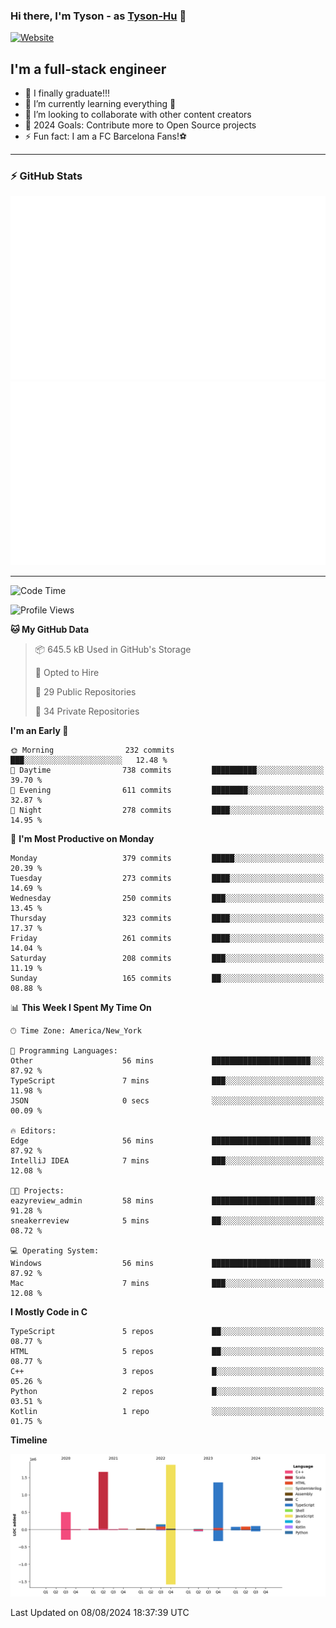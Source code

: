### Hi there, I'm Tyson - as [Tyson-Hu][website] 👋

[![Website](https://img.shields.io/website?label=Tianzhe.me&style=for-the-badge&url=https%3A%2F%2Ftianzhe.me)](https://tianzhe.me)


## I'm a full-stack engineer

- 🔭 I finally graduate!!!
- 🌱 I’m currently learning everything 🤣
- 👯 I’m looking to collaborate with other content creators
- 🥅 2024 Goals: Contribute more to Open Source projects
- ⚡ Fun fact: I am a FC Barcelona Fans!⚽️

---

### ⚡️ GitHub Stats
![](https://raw.githubusercontent.com/Tyson-Hu/github-stats-card/master/generated/overview.svg)
![](https://raw.githubusercontent.com/Tyson-Hu/github-stats-card/master/generated/languages.svg)

---

<!--START_SECTION:waka-->
![Code Time](http://img.shields.io/badge/Code%20Time-180%20hrs%2016%20mins-blue)

![Profile Views](http://img.shields.io/badge/Profile%20Views-0-blue)

**🐱 My GitHub Data** 

> 📦 645.5 kB Used in GitHub's Storage 
 > 
> 💼 Opted to Hire
 > 
> 📜 29 Public Repositories 
 > 
> 🔑 34 Private Repositories 
 > 
**I'm an Early 🐤** 

```text
🌞 Morning                232 commits         ███░░░░░░░░░░░░░░░░░░░░░░   12.48 % 
🌆 Daytime                738 commits         ██████████░░░░░░░░░░░░░░░   39.70 % 
🌃 Evening                611 commits         ████████░░░░░░░░░░░░░░░░░   32.87 % 
🌙 Night                  278 commits         ████░░░░░░░░░░░░░░░░░░░░░   14.95 % 
```
📅 **I'm Most Productive on Monday** 

```text
Monday                   379 commits         █████░░░░░░░░░░░░░░░░░░░░   20.39 % 
Tuesday                  273 commits         ████░░░░░░░░░░░░░░░░░░░░░   14.69 % 
Wednesday                250 commits         ███░░░░░░░░░░░░░░░░░░░░░░   13.45 % 
Thursday                 323 commits         ████░░░░░░░░░░░░░░░░░░░░░   17.37 % 
Friday                   261 commits         ████░░░░░░░░░░░░░░░░░░░░░   14.04 % 
Saturday                 208 commits         ███░░░░░░░░░░░░░░░░░░░░░░   11.19 % 
Sunday                   165 commits         ██░░░░░░░░░░░░░░░░░░░░░░░   08.88 % 
```


📊 **This Week I Spent My Time On** 

```text
🕑︎ Time Zone: America/New_York

💬 Programming Languages: 
Other                    56 mins             ██████████████████████░░░   87.92 % 
TypeScript               7 mins              ███░░░░░░░░░░░░░░░░░░░░░░   11.98 % 
JSON                     0 secs              ░░░░░░░░░░░░░░░░░░░░░░░░░   00.09 % 

🔥 Editors: 
Edge                     56 mins             ██████████████████████░░░   87.92 % 
IntelliJ IDEA            7 mins              ███░░░░░░░░░░░░░░░░░░░░░░   12.08 % 

🐱‍💻 Projects: 
eazyreview_admin         58 mins             ███████████████████████░░   91.28 % 
sneakerreview            5 mins              ██░░░░░░░░░░░░░░░░░░░░░░░   08.72 % 

💻 Operating System: 
Windows                  56 mins             ██████████████████████░░░   87.92 % 
Mac                      7 mins              ███░░░░░░░░░░░░░░░░░░░░░░   12.08 % 
```

**I Mostly Code in C** 

```text
TypeScript               5 repos             ██░░░░░░░░░░░░░░░░░░░░░░░   08.77 % 
HTML                     5 repos             ██░░░░░░░░░░░░░░░░░░░░░░░   08.77 % 
C++                      3 repos             █░░░░░░░░░░░░░░░░░░░░░░░░   05.26 % 
Python                   2 repos             █░░░░░░░░░░░░░░░░░░░░░░░░   03.51 % 
Kotlin                   1 repo              ░░░░░░░░░░░░░░░░░░░░░░░░░   01.75 % 
```



**Timeline**

![Lines of Code chart](https://raw.githubusercontent.com/Tyson-Hu/Tyson-Hu/main/assets/bar_graph.png)


 Last Updated on 08/08/2024 18:37:39 UTC
<!--END_SECTION:waka-->


[website]: https://github.com/Tyson-Hu
